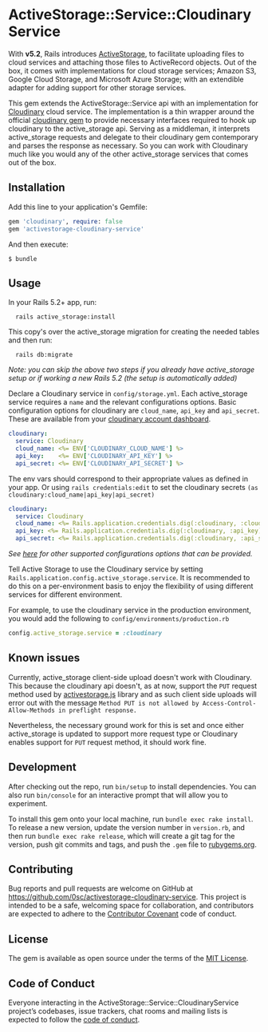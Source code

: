 # ActiveStorage::Service::CloudinaryService

With **v5.2**, Rails introduces [ActiveStorage](https://github.com/rails/rails/blob/master/activestorage/README.md), to facilitate uploading files to cloud services and attaching those files to ActiveRecord objects. Out of the box, it comes with implementations for cloud storage services; Amazon S3, Google Cloud Storage, and Microsoft Azure Storage; with an extendible adapter for adding support for other storage services.

This gem extends the ActiveStorage::Service api with an implementation for [Cloudinary](https://cloudinary.com/) cloud service. The implementation is a thin wrapper around the official [cloudinary gem](https://github.com/cloudinary/cloudinary_gem) to provide necessary interfaces required to hook up cloudinary to the active_storage api. Serving as a middleman, it interprets active_storage requests and delegate to their cloudinary gem contemporary and parses the response as necessary. So you can work with Cloudinary much like you would any of the other active_storage services that comes out of the box.

## Installation

Add this line to your application's Gemfile:

```ruby
gem 'cloudinary', require: false
gem 'activestorage-cloudinary-service'
```

And then execute:

    $ bundle

## Usage

In your Rails 5.2+ app, run:
```shell
  rails active_storage:install
```
This copy's over the active_storage migration for creating the needed tables and then run:
```shell
  rails db:migrate
```

_Note: you can skip the above two steps if you already have active_storage setup or if working a new Rails 5.2 (the setup is automatically added)_

Declare a Cloudinary service in `config/storage.yml`. Each active_storage service requires a `name` and the relevant configurations options. Basic configuration options for cloudinary are `cloud_name`, `api_key` and `api_secret`. These are available from your [cloudinary account dashboard](https://cloudinary.com/console/cloudinary.yml).

```yaml
cloudinary:
  service: Cloudinary
  cloud_name: <%= ENV['CLOUDINARY_CLOUD_NAME'] %>
  api_key:    <%= ENV['CLOUDINARY_API_KEY'] %>
  api_secret: <%= ENV['CLOUDINARY_API_SECRET'] %>
```

The env vars should correspond to their appropriate values as defined in your app. Or using `rails credentials:edit` to set the cloudinary secrets `(as cloudinary:cloud_name|api_key|api_secret)`
```yaml
cloudinary:
  service: Cloudinary
  cloud_name: <%= Rails.application.credentials.dig(:cloudinary, :cloud_name) %>
  api_key: <%= Rails.application.credentials.dig(:cloudinary, :api_key) %>
  api_secret: <%= Rails.application.credentials.dig(:cloudinary, :api_secret) %>
```

*See [here](https://cloudinary.com/documentation/api_and_access_identifiers) for other supported configurations options that can be provided.*

Tell Active Storage to use the Cloudinary service by setting `Rails.application.config.active_storage.service`. It is recommended to do this on a per-environment basis to enjoy the flexibility of using different services for different environment.

For example, to use the cloudinary service in the production environment, you would add the following to `config/environments/production.rb`

```rb
config.active_storage.service = :cloudinary
```

## Known issues
Currently, active_storage client-side upload doesn't work with Cloudinary. This because the cloudinary api doesn't, as at now, support the `PUT` request method used by [activestorage.js](https://github.com/rails/rails/blob/master/activestorage/app/javascript/activestorage/blob_upload.js#L9) library and as such client side uploads will error out with the message `Method PUT is not allowed by Access-Control-Allow-Methods in preflight response.`

Nevertheless, the necessary ground work for this is set and once either active_storage is updated to support more request type or Cloudinary enables support for `PUT` request method, it should work fine.

## Development

After checking out the repo, run `bin/setup` to install dependencies. You can also run `bin/console` for an interactive prompt that will allow you to experiment.

To install this gem onto your local machine, run `bundle exec rake install`. To release a new version, update the version number in `version.rb`, and then run `bundle exec rake release`, which will create a git tag for the version, push git commits and tags, and push the `.gem` file to [rubygems.org](https://rubygems.org).

## Contributing

Bug reports and pull requests are welcome on GitHub at https://github.com/0sc/activestorage-cloudinary-service. This project is intended to be a safe, welcoming space for collaboration, and contributors are expected to adhere to the [Contributor Covenant](http://contributor-covenant.org) code of conduct.

## License

The gem is available as open source under the terms of the [MIT License](https://opensource.org/licenses/MIT).

## Code of Conduct

Everyone interacting in the ActiveStorage::Service::CloudinaryService project’s codebases, issue trackers, chat rooms and mailing lists is expected to follow the [code of conduct](https://github.com/0sc/activestorage-cloudinary-service/blob/master/CODE_OF_CONDUCT.md).
